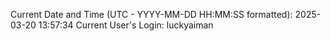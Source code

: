 Current Date and Time (UTC - YYYY-MM-DD HH:MM:SS formatted): 2025-03-20 13:57:34
Current User's Login: luckyaiman

